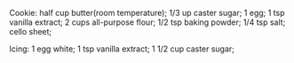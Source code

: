 Cookie: half cup butter(room temperature);
1/3 up caster sugar;
1 egg;
1 tsp vanilla extract;
2 cups all-purpose flour;
1/2 tsp baking powder;
1/4 tsp salt;
cello sheet;

Icing: 1 egg white;
1 tsp vanilla extract;
1 1/2 cup caster sugar;
